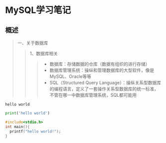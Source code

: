 # MySQL学习笔记

## 概述 

> 一、关于数据库
>> 1、数据库相关
>>> - 数据库：存储数据的仓库（数据有组织的进行存储）  
>>> - 数据库管理系统：操纵和管理数据库的大型软件，像是MySQL、Oracle等等  
>>> - SQL（Structured Query Language）：操纵关系型数据库的编程语言，定义了一套操作关系型数据库的统一标准，不管在哪一中数据库管理系统，SQL都可能用

>>>
```shell
hello world
```
>>>
```python
print('hello world')
```
>>>
```C
#include<stdio.h>
int main(){
  printf("hello world!");
} 
```
